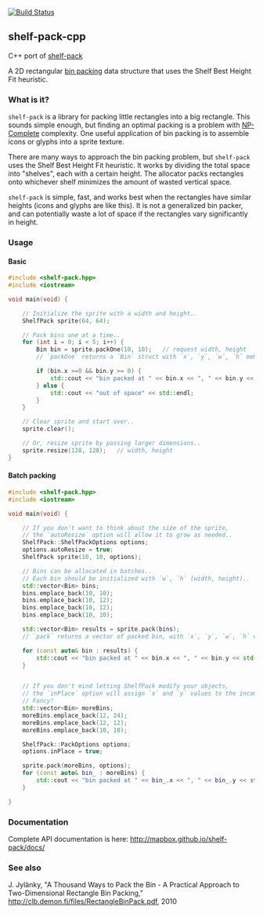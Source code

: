 [![Build Status](https://circleci.com/gh/mapbox/shelf-pack-cpp.svg?style=svg)](https://circleci.com/gh/mapbox/shelf-pack-cpp)

## shelf-pack-cpp

C++ port of [shelf-pack](https://github.com/mapbox/shelf-pack)

A 2D rectangular [bin packing](https://en.wikipedia.org/wiki/Bin_packing_problem)
data structure that uses the Shelf Best Height Fit heuristic.


### What is it?

`shelf-pack` is a library for packing little rectangles into a big rectangle.  This sounds simple enough,
but finding an optimal packing is a problem with [NP-Complete](https://en.wikipedia.org/wiki/NP-completeness)
complexity.  One useful application of bin packing is to assemble icons or glyphs into a sprite texture.

There are many ways to approach the bin packing problem, but `shelf-pack` uses the Shelf Best
Height Fit heuristic.  It works by dividing the total space into "shelves", each with a certain height.
The allocator packs rectangles onto whichever shelf minimizes the amount of wasted vertical space.

`shelf-pack` is simple, fast, and works best when the rectangles have similar heights (icons and glyphs
are like this).  It is not a generalized bin packer, and can potentially waste a lot of space if the
rectangles vary significantly in height.


### Usage

#### Basic

```cpp
#include <shelf-pack.hpp>
#include <iostream>

void main(void) {

    // Initialize the sprite with a width and height..
    ShelfPack sprite(64, 64);

    // Pack bins one at a time..
    for (int i = 0; i < 5; i++) {
        Bin bin = sprite.packOne(10, 10);   // request width, height
        // `packOne` returns a `Bin` struct with `x`, `y`, `w`, `h` members..

        if (bin.x >=0 && bin.y >= 0) {
            std::cout << "bin packed at " << bin.x << ", " << bin.y << std::endl;
        } else {
            std::cout << "out of space" << std::endl;
        }
    }

    // Clear sprite and start over..
    sprite.clear();

    // Or, resize sprite by passing larger dimensions..
    sprite.resize(128, 128);   // width, height
}
```


#### Batch packing

```cpp
#include <shelf-pack.hpp>
#include <iostream>

void main(void) {

    // If you don't want to think about the size of the sprite,
    // the `autoResize` option will allow it to grow as needed..
    ShelfPack::ShelfPackOptions options;
    options.autoResize = true;
    ShelfPack sprite(10, 10, options);

    // Bins can be allocated in batches..
    // Each bin should be initialized with `w`, `h` (width, height)..
    std::vector<Bin> bins;
    bins.emplace_back(10, 10);
    bins.emplace_back(10, 12);
    bins.emplace_back(10, 12);
    bins.emplace_back(10, 10);

    std::vector<Bin> results = sprite.pack(bins);
    // `pack` returns a vector of packed bin, with `x`, `y`, `w`, `h` values..

    for (const auto& bin : results) {
        std::cout << "bin packed at " << bin.x << ", " << bin.y << std::endl;
    }


    // If you don't mind letting ShelfPack modify your objects,
    // the `inPlace` option will assign `x` and `y` values to the incoming Bins.
    // Fancy!
    std::vector<Bin> moreBins;
    moreBins.emplace_back(12, 24);
    moreBins.emplace_back(12, 12);
    moreBins.emplace_back(10, 10);

    ShelfPack::PackOptions options;
    options.inPlace = true;

    sprite.pack(moreBins, options);
    for (const auto& bin_ : moreBins) {
        std::cout << "bin packed at " << bin_.x << ", " << bin_.y << std::endl;
    }

}

```

### Documentation

Complete API documentation is here:  http://mapbox.github.io/shelf-pack/docs/


### See also

J. Jylänky, "A Thousand Ways to Pack the Bin - A Practical
Approach to Two-Dimensional Rectangle Bin Packing,"
http://clb.demon.fi/files/RectangleBinPack.pdf, 2010
